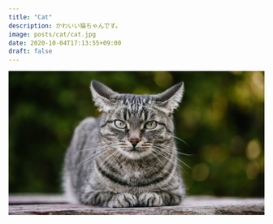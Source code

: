 ```yaml
---
title: "Cat"
description: かわいい猫ちゃんです。
image: posts/cat/cat.jpg
date: 2020-10-04T17:13:55+09:00
draft: false
---
```


![cat](cat.jpg)
